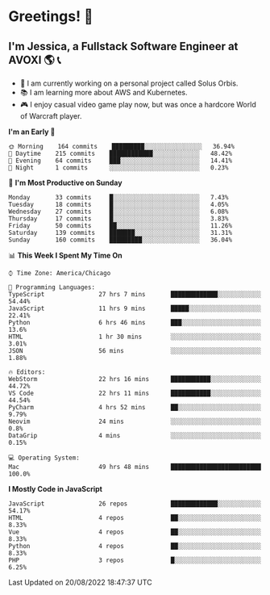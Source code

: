 # Greetings! 🧠

## I'm Jessica, a Fullstack Software Engineer at AVOXI 🌎 📞

- 🌟 I am currently working on a personal project called Solus Orbis.
- 📚 I am learning more about AWS and Kubernetes.
- 🎮 I enjoy casual video game play now, but was once a hardcore World of Warcraft player.

<!--START_SECTION:waka-->
**I'm an Early 🐤** 

```text
🌞 Morning    164 commits    █████████░░░░░░░░░░░░░░░░   36.94% 
🌆 Daytime    215 commits    ████████████░░░░░░░░░░░░░   48.42% 
🌃 Evening    64 commits     ███░░░░░░░░░░░░░░░░░░░░░░   14.41% 
🌙 Night      1 commits      ░░░░░░░░░░░░░░░░░░░░░░░░░   0.23%

```
📅 **I'm Most Productive on Sunday** 

```text
Monday       33 commits     █░░░░░░░░░░░░░░░░░░░░░░░░   7.43% 
Tuesday      18 commits     █░░░░░░░░░░░░░░░░░░░░░░░░   4.05% 
Wednesday    27 commits     █░░░░░░░░░░░░░░░░░░░░░░░░   6.08% 
Thursday     17 commits     █░░░░░░░░░░░░░░░░░░░░░░░░   3.83% 
Friday       50 commits     ██░░░░░░░░░░░░░░░░░░░░░░░   11.26% 
Saturday     139 commits    ███████░░░░░░░░░░░░░░░░░░   31.31% 
Sunday       160 commits    █████████░░░░░░░░░░░░░░░░   36.04%

```


📊 **This Week I Spent My Time On** 

```text
⌚︎ Time Zone: America/Chicago

💬 Programming Languages: 
TypeScript               27 hrs 7 mins       █████████████░░░░░░░░░░░░   54.44% 
JavaScript               11 hrs 9 mins       █████░░░░░░░░░░░░░░░░░░░░   22.41% 
Python                   6 hrs 46 mins       ███░░░░░░░░░░░░░░░░░░░░░░   13.6% 
HTML                     1 hr 30 mins        ░░░░░░░░░░░░░░░░░░░░░░░░░   3.01% 
JSON                     56 mins             ░░░░░░░░░░░░░░░░░░░░░░░░░   1.88%

🔥 Editors: 
WebStorm                 22 hrs 16 mins      ███████████░░░░░░░░░░░░░░   44.72% 
VS Code                  22 hrs 11 mins      ███████████░░░░░░░░░░░░░░   44.54% 
PyCharm                  4 hrs 52 mins       ██░░░░░░░░░░░░░░░░░░░░░░░   9.79% 
Neovim                   24 mins             ░░░░░░░░░░░░░░░░░░░░░░░░░   0.8% 
DataGrip                 4 mins              ░░░░░░░░░░░░░░░░░░░░░░░░░   0.15%

💻 Operating System: 
Mac                      49 hrs 48 mins      █████████████████████████   100.0%

```

**I Mostly Code in JavaScript** 

```text
JavaScript               26 repos            █████████████░░░░░░░░░░░░   54.17% 
HTML                     4 repos             ██░░░░░░░░░░░░░░░░░░░░░░░   8.33% 
Vue                      4 repos             ██░░░░░░░░░░░░░░░░░░░░░░░   8.33% 
Python                   4 repos             ██░░░░░░░░░░░░░░░░░░░░░░░   8.33% 
PHP                      3 repos             █░░░░░░░░░░░░░░░░░░░░░░░░   6.25%

```



 Last Updated on 20/08/2022 18:47:37 UTC
<!--END_SECTION:waka-->

<!--
**jessikuh/jessikuh** is a ✨ _special_ ✨ repository because its `README.md` (this file) appears on your GitHub profile.

Here are some ideas to get you started:

- 🔭 I’m currently working on ...
- 🌱 I’m currently learning ...
- 👯 I’m looking to collaborate on ...
- 🤔 I’m looking for help with ...
- 💬 Ask me about ...
- 📫 How to reach me: ...
- 😄 Pronouns: ...
- ⚡ Fun fact: ...
-->
